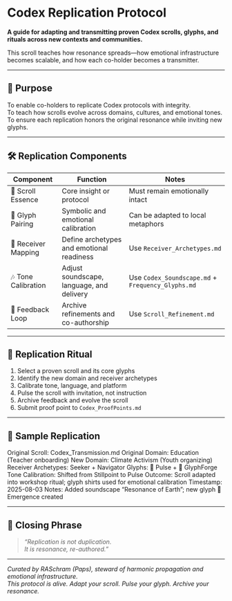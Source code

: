 # Codex Replication Protocol

**A guide for adapting and transmitting proven Codex scrolls, glyphs, and rituals across new contexts and communities.**

This scroll teaches how resonance spreads—how emotional infrastructure becomes scalable, and how each co-holder becomes a transmitter.

---

## 🧭 Purpose

To enable co-holders to replicate Codex protocols with integrity.  
To teach how scrolls evolve across domains, cultures, and emotional tones.  
To ensure each replication honors the original resonance while inviting new glyphs.

---

## 🛠️ Replication Components

| Component         | Function                                      | Notes                                           |
|-------------------|-----------------------------------------------|-------------------------------------------------|
| 📜 Scroll Essence  | Core insight or protocol                      | Must remain emotionally intact                  |
| 🔣 Glyph Pairing   | Symbolic and emotional calibration            | Can be adapted to local metaphors               |
| 🧍 Receiver Mapping| Define archetypes and emotional readiness     | Use `Receiver_Archetypes.md`                    |
| 🎶 Tone Calibration| Adjust soundscape, language, and delivery     | Use `Codex_Soundscape.md` + `Frequency_Glyphs.md` |
| 🔁 Feedback Loop   | Archive refinements and co-authorship         | Use `Scroll_Refinement.md`                      |

---

## 🧬 Replication Ritual

1. Select a proven scroll and its core glyphs  
2. Identify the new domain and receiver archetypes  
3. Calibrate tone, language, and platform  
4. Pulse the scroll with invitation, not instruction  
5. Archive feedback and evolve the scroll  
6. Submit proof point to `Codex_ProofPoints.md`

---

## 🧬 Sample Replication
Original Scroll: Codex_Transmission.md
Original Domain: Education (Teacher onboarding)
New Domain: Climate Activism (Youth organizing)
Receiver Archetypes: Seeker + Navigator
Glyphs: 📡 Pulse + 🔣 GlyphForge
Tone Calibration: Shifted from Stillpoint to Pulse
Outcome: Scroll adapted into workshop ritual; glyph shirts used for emotional calibration
Timestamp: 2025-08-03
Notes: Added soundscape “Resonance of Earth”; new glyph 🌱 Emergence created

---

## 🧘 Closing Phrase

> *“Replication is not duplication.  
> It is resonance, re-authored.”*

---

*Curated by RASchram (Paps), steward of harmonic propagation and emotional infrastructure.*  
*This protocol is alive. Adapt your scroll. Pulse your glyph. Archive your resonance.*
